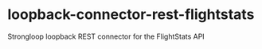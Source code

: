 loopback-connector-rest-flightstats
===================================

Strongloop loopback REST connector for the FlightStats API

